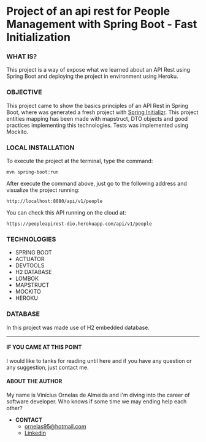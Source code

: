 # Project of  an api rest for People Management with Spring Boot  - Fast Initialization

### WHAT IS?	

This project is a way of expose what we learned about an API Rest using Spring Boot and deploying the project in environment using Heroku.

### OBJECTIVE

This project came to show the basics principles of an API Rest in Spring Boot, where was generated a fresh project with [Spring Initializr](https://start.spring.io). This project entities mapping has been made with mapstruct, DTO objects  and good practices implementing this technologies. Tests was implemented using Mockito.

### LOCAL INSTALLATION

To execute the project at the terminal, type the command:

```
mvn spring-boot:run 
```

After execute the command above, just go to the following address and visualize the project running:

```
http://localhost:8080/api/v1/people
```

You can check this API running on the cloud at:

```
https://peopleapirest-dio.herokuapp.com/api/v1/people
```



### TECHNOLOGIES

- SPRING BOOT
- ACTUATOR
- DEVTOOLS
- H2 DATABASE
- LOMBOK
- MAPSTRUCT
- MOCKITO
- HEROKU

### DATABASE

In this project was made use of H2 embedded database.

------

#### IF YOU CAME AT THIS POINT

I would like to tanks for reading until here and if you have any question or any suggestion, just contact me.

#### ABOUT THE AUTHOR

My name is Vinícius Ornelas de Almeida and i'm diving  into the career of software developer. Who knows if some time we may ending help each other?

- **CONTACT**
  - [ornelas95@hotmail.com](mailto:ornelas95@hotmail.com)
  - [Linkedin](https://www.linkedin.com/in/vinicius-ornelas-587075128/)
